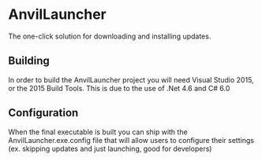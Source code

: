 # AnvilLauncher
The one-click solution for downloading and installing updates.

## Building
In order to build the AnvilLauncher project you will need Visual Studio 2015, or the 2015 Build Tools.
This is due to the use of .Net 4.6 and C# 6.0

## Configuration
When the final executable is built you can ship with the AnvilLauncher.exe.config file that will allow users to configure their settings (ex. skipping updates and just launching, good for developers)